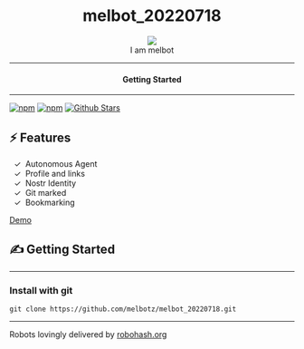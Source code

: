 <div align="center">
  <h1>melbot_20220718</h1>
   
  <img src="https://robohash.org/gitmark:7f87e1f58b659961519db2cf4e33f27c13186c5fc5962c2aa37d4d21adf3977b:0">  
</div>

<div align="center">  
I am melbot
</div>

---

<div align="center">
<h4>Getting Started</h4>
</div>
  
---
  

[![npm](https://img.shields.io/npm/v/melbot_20220718)](https://npmjs.com/package/melbot_20220718)
[![npm](https://img.shields.io/npm/dw/melbot_20220718.svg)](https://npmjs.com/package/melbot_20220718)
[![Github Stars](https://img.shields.io/github/stars/melbotz/melbot_20220718.svg)](https://github.com/melbotz/melbot_20220718/)

## ⚡️ Features

&nbsp;&nbsp;✓&nbsp; Autonomous Agent  
&nbsp;&nbsp;✓&nbsp; Profile and links  
&nbsp;&nbsp;✓&nbsp; Nostr Identity  
&nbsp;&nbsp;✓&nbsp; Git marked  
&nbsp;&nbsp;✓&nbsp; Bookmarking  

[Demo](https://melbotz.github.io/melbot_20220718/)

## ✍️ Getting Started

---

### Install with git

```
git clone https://github.com/melbotz/melbot_20220718.git
```

---

Robots lovingly delivered by [robohash.org](https://robohash.org/)